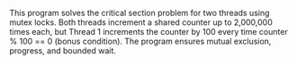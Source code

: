  This program solves the critical section problem for two threads using mutex locks.
 Both threads increment a shared counter up to 2,000,000 times each, but Thread 1
 increments the counter by 100 every time counter % 100 == 0 (bonus condition).
 The program ensures mutual exclusion, progress, and bounded wait.
